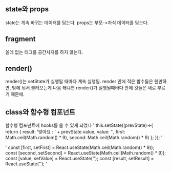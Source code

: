 
## state와 props
state는 계속 바뀌는 데이터를 담는다.
props는 부모->자식 데이터를 담는다.


## fragment
쓸데 없는 태그를 공간차지를 하지 않는다.


## render()
render()는 setState가 실행될 때마다 계속 실행됨.
render 안에 적은 함수들은 웬만하면, 밖에 둬서 불러오는게 나음 왜냐면 render()가 실행될때바다 안에 것들은 새로 부르기 때문에. 


## class와 함수형 컴포넌트 
함수형 컴포넌트에 hooks를 쓸 수 있게 되었다
\'    this.setState((prevState)=>{
              return {
                  result: '맞아요 : ' + prevState.value,
                  value: '',
                  first: Math.ceil(Math.random() * 9),
                  second: Math.ceil(Math.random() * 9)
              };
        });
\'

\'    const [first, setFirst] = React.useState(Math.ceil(Math.random() * 9));
        const [second, setSecond] = React.useState(Math.ceil(Math.random() * 9));
        const [value, setValue] = React.useState('');
        const [result, setResult] = React.useState('');
\'
